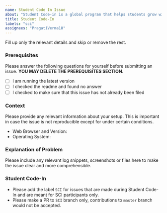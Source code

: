 ```yaml
---
name: Student Code In Issue
about: "Student Code-in is a global program that helps students grow with “OPEN SOURCE”. It is a 2 months long Open-Source initiative which provides you the best platform to improve your skills and abilities by contributing to vast variety of OPEN SOURCE Projects. In this,all the registered participants would get an exquisite opportunity to interact with the mentors and the Organizing Team."
title: Student Code-In
labels: "sci"
assignees: "PragatiVerma18"
---
```


Fill up only the relevant details and skip or remove the rest.

### Prerequisites

Please answer the following questions for yourself before submitting an issue. **YOU MAY DELETE THE PREREQUISITES SECTION.**

- [ ] I am running the latest version
- [ ] I checked the readme and found no answer
- [ ] I checked to make sure that this issue has not already been filed

### Context

Please provide any relevant information about your setup. This is important in case the issue is not reproducible except for under certain conditions.

- Web Browser and Version:
- Operating System:

### Explanation of Problem

Please include any relevant log snippets, screenshots or files here to make the issue clear and more comprehensible.

### Student Code-In 
- Please add the label `SCI` for issues that are made during Student Code-In and are meant for SCI participants only.
- Please make a PR to `SCI` branch only, contributions to `master` branch would not be accepted.
